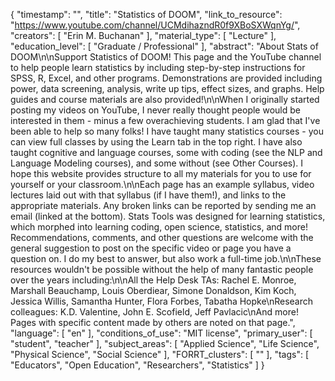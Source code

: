{
    "timestamp": "",
    "title": "Statistics of DOOM",
    "link_to_resource": "https://www.youtube.com/channel/UCMdihazndR0f9XBoSXWqnYg/",
    "creators": [
        "Erin M. Buchanan"
    ],
    "material_type": [
        "Lecture"
    ],
    "education_level": [
        "Graduate / Professional"
    ],
    "abstract": "About Stats of DOOM\n\nSupport Statistics of DOOM! This page and the YouTube channel to help people learn statistics by including step-by-step instructions for SPSS, R, Excel, and other programs. Demonstrations are provided including power, data screening, analysis, write up tips, effect sizes, and graphs. Help guides and course materials are also provided!\n\nWhen I originally started posting my videos on YouTube, I never really thought people would be interested in them - minus a few overachieving students. I am glad that I've been able to help so many folks! I have taught many statistics courses - you can view full classes by using the Learn tab in the top right. I have also taught cognitive and language courses, some with coding (see the NLP and Language Modeling courses), and some without (see Other Courses). I hope this website provides structure to all my materials for you to use for yourself or your classroom.\n\nEach page has an example syllabus, video lectures laid out with that syllabus (if I have them!), and links to the appropriate materials. Any broken links can be reported by sending me an email (linked at the bottom). Stats Tools was designed for learning statistics, which morphed into learning coding, open science, statistics, and more! Recommendations, comments, and other questions are welcome with the general suggestion to post on the specific video or page you have a question on. I do my best to answer, but also work a full-time job.\n\nThese resources wouldn't be possible without the help of many fantastic people over the years including:\n\nAll the Help Desk TAs: Rachel E. Monroe, Marshall Beauchamp, Louis Oberdiear, Simone Donaldson, Kim Koch, Jessica Willis, Samantha Hunter, Flora Forbes, Tabatha Hopke\nResearch colleagues: K.D. Valentine, John E. Scofield, Jeff Pavlacic\nAnd more! Pages with specific content made by others are noted on that page.",
    "language": [
        "en"
    ],
    "conditions_of_use": "MIT license",
    "primary_user": [
        "student",
        "teacher"
    ],
    "subject_areas": [
        "Applied Science",
        "Life Science",
        "Physical Science",
        "Social Science"
    ],
    "FORRT_clusters": [
        ""
    ],
    "tags": [
        "Educators",
        "Open Education",
        "Researchers",
        "Statistics"
    ]
}